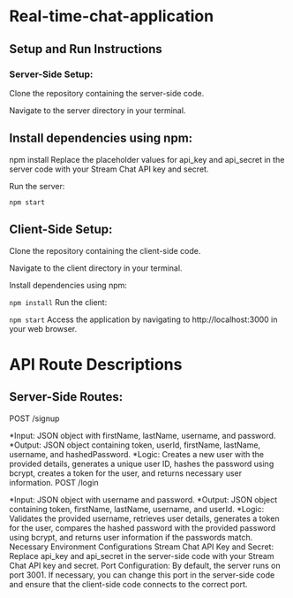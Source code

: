 # Real-time-chat-application

## Setup and Run Instructions
### Server-Side Setup:
Clone the repository containing the server-side code.

Navigate to the server directory in your terminal.

## Install dependencies using npm:

npm install
Replace the placeholder values for api_key and api_secret in the server code with your Stream Chat API key and secret.

Run the server:

`npm start`

## Client-Side Setup:
Clone the repository containing the client-side code.

Navigate to the client directory in your terminal.

Install dependencies using npm:

`npm install`
Run the client:

`npm start`
Access the application by navigating to http://localhost:3000 in your web browser.


# API Route Descriptions
## Server-Side Routes:
POST /signup

*Input: JSON object with firstName, lastName, username, and password.
*Output: JSON object containing token, userId, firstName, lastName, username, and hashedPassword.
*Logic: Creates a new user with the provided details, generates a unique user ID, hashes the password using bcrypt, creates a token for the user, and returns necessary user information.
POST /login

*Input: JSON object with username and password.
*Output: JSON object containing token, firstName, lastName, username, and userId.
*Logic: Validates the provided username, retrieves user details, generates a token for the user, compares the hashed password with the provided password using bcrypt, and returns user information if the passwords match.
Necessary Environment Configurations
Stream Chat API Key and Secret: Replace api_key and api_secret in the server-side code with your Stream Chat API key and secret.
Port Configuration: By default, the server runs on port 3001. If necessary, you can change this port in the server-side code and ensure that the client-side code connects to the correct port.
